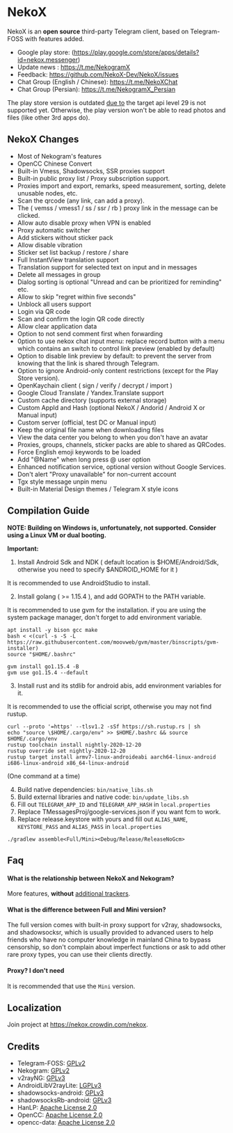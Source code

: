 # NekoX

NekoX is an **open source** third-party Telegram client, based on Telegram-FOSS with features added.

- Google play store: (https://play.google.com/store/apps/details?id=nekox.messenger)
- Update news : https://t.me/NekogramX
- Feedback: https://github.com/NekoX-Dev/NekoX/issues
- Chat Group (English / Chinese): https://t.me/NekoXChat 
- Chat Group (Persian): https://t.me/NekogramX_Persian

The play store version is outdated [due to](https://developer.android.com/distribute/best-practices/develop/target-sdk) the target api level 29 is not supported yet. Otherwise, the play version won't be able to read photos and files (like other 3rd apps do).

## NekoX Changes

- Most of Nekogram's features
- OpenCC Chinese Convert
- Built-in Vmess, Shadowsocks, SSR proxies support
- Built-in public proxy list / Proxy subscription support.
- Proxies import and export, remarks, speed measurement, sorting, delete unusable nodes, etc.
- Scan the qrcode (any link, can add a proxy).
- The ( vemss / vmess1 / ss / ssr / rb ) proxy link in the message can be clicked.
- Allow auto disable proxy when VPN is enabled
- Proxy automatic switcher
- Add stickers without sticker pack
- Allow disable vibration
- Sticker set list backup / restore / share
- Full InstantView translation support
- Translation support for selected text on input and in messages
- Delete all messages in group
- Dialog sorting is optional "Unread and can be prioritized for reminding" etc.
- Allow to skip "regret within five seconds"
- Unblock all users support
- Login via QR code
- Scan and confirm the login QR code directly
- Allow clear application data
- Option to not send comment first when forwarding
- 0ption to use nekox chat input menu: replace record button with a menu which contains an switch to control link preview (enabled by default)
- Option to disable link preview by default: to prevent the server from knowing that the link is shared through Telegram.
- Option to ignore Android-only content restrictions (except for the Play Store version).
- OpenKaychain client ( sign / verify / decrypt / import )
- Google Cloud Translate / Yandex.Translate support
- Custom cache directory (supports external storage)
- Custom AppId and Hash (optional NekoX / Andorid / Android X or Manual input)
- Custom server (official, test DC or Manual input)
- Keep the original file name when downloading files
- View the data center you belong to when you don't have an avatar
- Proxies, groups, channels, sticker packs are able to shared as QRCodes.
- Force English emoji keywords to be loaded
- Add "@Name" when long press @ user option
- Enhanced notification service, optional version without Google Services.
- Don't alert "Proxy unavailable" for non-current account
- Tgx style message unpin menu
- Built-in Material Design themes / Telegram X style icons

## Compilation Guide

**NOTE: Building on Windows is, unfortunately, not supported.
Consider using a Linux VM or dual booting.**

**Important:**

1. Install Android Sdk and NDK ( default location is $HOME/Android/Sdk, otherwise you need to specify $ANDROID_HOME for it )

It is recommended to use AndroidStudio to install.

2. Install golang ( >= 1.15.4 ), and add GOPATH to the PATH variable.

It is recommended to use gvm for the installation. if you are using the system package manager, don't forget to add environment variable.

```shell
apt install -y bison gcc make
bash < <(curl -s -S -L https://raw.githubusercontent.com/moovweb/gvm/master/binscripts/gvm-installer)
source "$HOME/.bashrc"

gvm install go1.15.4 -B
gvm use go1.15.4 --default
```

3. Install rust and its stdlib for android abis, add environment variables for it.

It is recommended to use the official script, otherwise you may not find rustup.

```shell
curl --proto '=https' --tlsv1.2 -sSf https://sh.rustup.rs | sh
echo "source \$HOME/.cargo/env" >> $HOME/.bashrc && source $HOME/.cargo/env
rustup toolchain install nightly-2020-12-20
rustup override set nightly-2020-12-20
rustup target install armv7-linux-androideabi aarch64-linux-android i686-linux-android x86_64-linux-android
```

(One command at a time)

4. Build native dependencies: `bin/native_libs.sh`
5. Build external libraries and native code: `bin/update_libs.sh`
6. Fill out `TELEGRAM_APP_ID` and `TELEGRAM_APP_HASH` in `local.properties`
7. Replace TMessagesProj/google-services.json if you want fcm to work.
8. Replace release.keystore with yours and fill out `ALIAS_NAME`, `KEYSTORE_PASS` and `ALIAS_PASS` in `local.properties`

`./gradlew assemble<Full/Mini><Debug/Release/ReleaseNoGcm>`

## Faq

#### What is the relationship between NekoX and Nekogram?

More features, **without** [additional trackers](https://gitlab.com/search?utf8=%E2%9C%93&snippets=false&scope=&repository_ref=master&search=AnalyticsHelper&group_id=10273976&project_id=22804922).

#### What is the difference between Full and Mini version?

The full version comes with built-in proxy support for v2ray, shadowsocks, and shadowsocksr, which is usually provided to advanced users to help friends who have no computer knowledge in mainland China to bypass censorship, so don't complain about imperfect functions or ask to add other rare proxy types, you can use their clients directly.

#### Proxy? I don't need

It is recommended that use the `Mini` version.

#### 

## Localization

Join project at https://nekox.crowdin.com/nekox.

## Credits

<ul>
    <li>Telegram-FOSS: <a href="https://github.com/Telegram-FOSS-Team/Telegram-FOSS/blob/master/LICENSE">GPLv2</a></li>
    <li>Nekogram: <a href="https://gitlab.com/Nekogram/Nekogram/-/blob/master/LICENSE">GPLv2</a></li>
    <li>v2rayNG: <a href="https://github.com/2dust/v2rayNG/blob/master/LICENSE">GPLv3</a></li>
    <li>AndroidLibV2rayLite: <a href="https://github.com/2dust/AndroidLibV2rayLite/blob/master/LICENSE">LGPLv3</a></li>
    <li>shadowsocks-android: <a href="https://github.com/shadowsocks/shadowsocks-android/blob/master/LICENSE">GPLv3</a></li>
    <li>shadowsocksRb-android: <a href="https://github.com/shadowsocksRb/shadowsocksRb-android/blob/master/LICENSE">GPLv3</a></li>
    <li>HanLP: <a href="https://github.com/hankcs/HanLP/blob/1.x/LICENSE">Apache License 2.0</a></li>
    <li>OpenCC: <a href="https://github.com/BYVoid/OpenCC/blob/master/LICENSE">Apache License 2.0</a></li>
    <li>opencc-data: <a href="https://github.com/nk2028/opencc-data">Apache License 2.0</a></li>
</ul>